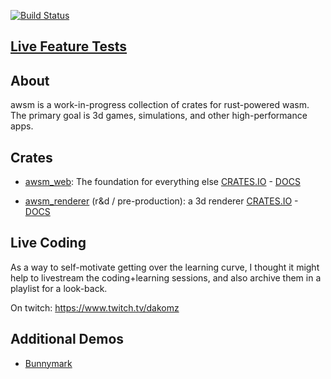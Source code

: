 [![Build Status](https://travis-ci.org/dakom/awsm.svg?branch=master)](https://travis-ci.org/dakom/awsm)

## [Live Feature Tests](https://awsm.netlify.com/)

## About

awsm is a work-in-progress collection of crates for rust-powered wasm. The primary goal is 3d games, simulations, and other high-performance apps.

## Crates 

* [awsm_web](crates/web): The foundation for everything else
[CRATES.IO](https://crates.io/crates/awsm_web) - [DOCS](https://docs.rs/awsm_web)


* [awsm_renderer](crates/renderer) (r&d / pre-production):  a 3d renderer 
[CRATES.IO](https://crates.io/crates/awsm_renderer) - [DOCS](https://docs.rs/awsm_renderer)

## Live Coding 

As a way to self-motivate getting over the learning curve, I thought it might help to livestream the coding+learning sessions, and also archive them in a playlist for a look-back.

On twitch: https://www.twitch.tv/dakomz

## Additional Demos

* [Bunnymark](https://dakom.github.io/rust-bunnymark/)